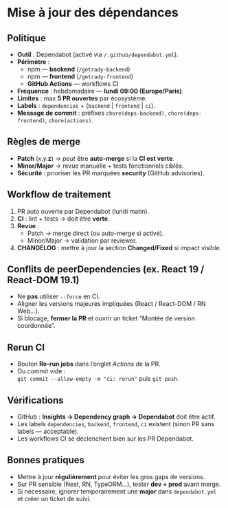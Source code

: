 # Mise à jour des dépendances

## Politique
- **Outil** : Dependabot (activé via `/.github/dependabot.yml`).
- **Périmètre** :
  - npm — **backend** (`/getrady-backend`)
  - npm — **frontend** (`/getrady-frontend`)
  - **GitHub Actions** — workflows CI
- **Fréquence** : hebdomadaire — **lundi 09:00 (Europe/Paris)**.
- **Limites** : max **5 PR ouvertes** par écosystème.
- **Labels** : `dependencies` + (`backend` | `frontend` | `ci`).
- **Message de commit** : préfixes `chore(deps-backend)`, `chore(deps-frontend)`, `chore(actions)`.

## Règles de merge
- **Patch** (x.y.**z**) → *peut* être **auto-merge** si la **CI est verte**.
- **Minor/Major** → revue manuelle + tests fonctionnels ciblés.
- **Sécurité** : prioriser les PR marquées **security** (GitHub advisories).

## Workflow de traitement
1) PR auto ouverte par Dependabot (lundi matin).
2) **CI** : lint + tests → doit être **verte**.
3) **Revue** :
   - Patch → merge direct (ou auto-merge si activé).
   - Minor/Major → validation par reviewer.
4) **CHANGELOG** : mettre à jour la section **Changed/Fixed** si impact visible.

## Conflits de peerDependencies (ex. React 19 / React-DOM 19.1)
- Ne **pas** utiliser `--force` en CI.
- Aligner les versions majeures impliquées (React / React-DOM / RN Web…).
- Si blocage, **fermer la PR** et ouvrir un ticket “Montée de version coordonnée”.

## Rerun CI
- Bouton **Re-run jobs** dans l’onglet *Actions* de la PR.
- Ou commit vide :  
  `git commit --allow-empty -m "ci: rerun"` puis `git push`.

## Vérifications
- GitHub : **Insights → Dependency graph → Dependabot** doit être actif.
- Les labels `dependencies`, `backend`, `frontend`, `ci` existent (sinon PR sans labels — acceptable).
- Les workflows CI se déclenchent bien sur les PR Dependabot.

## Bonnes pratiques
- Mettre à jour **régulièrement** pour éviter les gros gaps de versions.
- Sur PR sensible (Nest, RN, TypeORM…), tester **dev + prod** avant merge.
- Si nécessaire, ignorer temporairement une **major** dans `dependabot.yml` et créer un ticket de suivi.